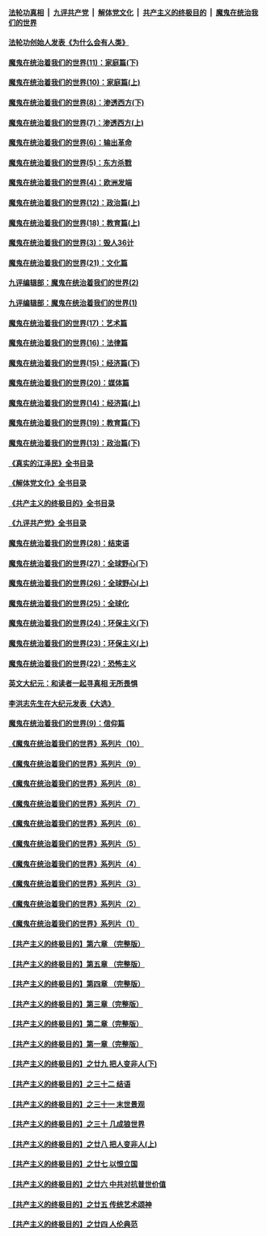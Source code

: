 ####  [法轮功真相](../../../../basic/blob/master/README.md?t=04051611) &nbsp;|&nbsp; [九评共产党](../../../../9ping.md/blob/master/README.md?t=04051611) &nbsp;|&nbsp; [解体党文化](../../../../jtdwh.md/blob/master/README.md?t=04051611)  &nbsp;|&nbsp; [共产主义的终极目的](../../../../gczydzjmd.md/blob/master/README.md?t=04051611) &nbsp;|&nbsp; [魔鬼在统治我们的世界](../../../../mgztzwmdsj.md/blob/master/README.md?t=04051611) 

#### [法轮功创始人发表《为什么会有人类》](../pages/nsc422/n13912117.md?t=04051611) 

#### [魔鬼在统治着我们的世界(11)：家庭篇(下)](../pages/nsc422/n10440961.md?t=04051611) 

#### [魔鬼在统治着我们的世界(10)：家庭篇(上)](../pages/nsc422/n10435448.md?t=04051611) 

#### [魔鬼在统治着我们的世界(8)：渗透西方(下)](../pages/nsc422/n10429603.md?t=04051611) 

#### [魔鬼在统治着我们的世界(7)：渗透西方(上)](../pages/nsc422/n10426013.md?t=04051611) 

#### [魔鬼在统治着我们的世界(6)：输出革命](../pages/nsc422/n10421536.md?t=04051611) 

#### [魔鬼在统治着我们的世界(5)：东方杀戮](../pages/nsc422/n10417707.md?t=04051611) 

#### [魔鬼在统治着我们的世界(4)：欧洲发端](../pages/nsc422/n10414890.md?t=04051611) 

#### [魔鬼在统治着我们的世界(12)：政治篇(上)](../pages/nsc422/n10444576.md?t=04051611) 

#### [魔鬼在统治着我们的世界(18)：教育篇(上)](../pages/nsc422/n10526970.md?t=04051611) 

#### [魔鬼在统治着我们的世界(3)：毁人36计](../pages/nsc422/n10411583.md?t=04051611) 

#### [魔鬼在统治着我们的世界(21)：文化篇](../pages/nsc422/n10597706.md?t=04051611) 

#### [九评编辑部：魔鬼在统治着我们的世界(2)](../pages/nsc422/n10410036.md?t=04051611) 

#### [九评编辑部：魔鬼在统治着我们的世界(1)](../pages/nsc422/n10406825.md?t=04051611) 

#### [魔鬼在统治着我们的世界(17)：艺术篇](../pages/nsc422/n10499093.md?t=04051611) 

#### [魔鬼在统治着我们的世界(16)：法律篇](../pages/nsc422/n10485969.md?t=04051611) 

#### [魔鬼在统治着我们的世界(15)：经济篇(下)](../pages/nsc422/n10469975.md?t=04051611) 

#### [魔鬼在统治着我们的世界(20)：媒体篇](../pages/nsc422/n10586579.md?t=04051611) 

#### [魔鬼在统治着我们的世界(14)：经济篇(上)](../pages/nsc422/n10457370.md?t=04051611) 

#### [魔鬼在统治着我们的世界(19)：教育篇(下)](../pages/nsc422/n10564808.md?t=04051611) 

#### [魔鬼在统治着我们的世界(13)：政治篇(下)](../pages/nsc422/n10448270.md?t=04051611) 

#### [《真实的江泽民》全书目录](../pages/nsc422/n13721399.md?t=04051611) 

#### [《解体党文化》全书目录](../pages/nsc422/n13721157.md?t=04051611) 

#### [《共产主义的终极目的》全书目录](../pages/nsc422/n13721048.md?t=04051611) 

#### [《九评共产党》全书目录](../pages/nsc422/n13708085.md?t=04051611) 

#### [魔鬼在统治着我们的世界(28)：结束语](../pages/nsc422/n10936246.md?t=04051611) 

#### [魔鬼在统治着我们的世界(27)：全球野心(下)](../pages/nsc422/n10928319.md?t=04051611) 

#### [魔鬼在统治着我们的世界(26)：全球野心(上)](../pages/nsc422/n10900318.md?t=04051611) 

#### [魔鬼在统治着我们的世界(25)：全球化](../pages/nsc422/n10788205.md?t=04051611) 

#### [魔鬼在统治着我们的世界(24)：环保主义(下)](../pages/nsc422/n10695307.md?t=04051611) 

#### [魔鬼在统治着我们的世界(23)：环保主义(上)](../pages/nsc422/n10688613.md?t=04051611) 

#### [魔鬼在统治着我们的世界(22)：恐怖主义](../pages/nsc422/n10614727.md?t=04051611) 

#### [英文大纪元：和读者一起寻真相 无所畏惧](../pages/nsc422/n12542027.md?t=04051611) 

#### [李洪志先生在大纪元发表《大选》](../pages/nsc422/n12534746.md?t=04051611) 

#### [魔鬼在统治着我们的世界(9)：信仰篇](../pages/nsc422/n10432159.md?t=04051611) 

#### [《魔鬼在统治着我们的世界》系列片（10）](../pages/nsc422/n12292670.md?t=04051611) 

#### [《魔鬼在统治着我们的世界》系列片（9）](../pages/nsc422/n12290859.md?t=04051611) 

#### [《魔鬼在统治着我们的世界》系列片（8）](../pages/nsc422/n12287445.md?t=04051611) 

#### [《魔鬼在统治着我们的世界》系列片（7）](../pages/nsc422/n12283425.md?t=04051611) 

#### [《魔鬼在统治着我们的世界》系列片（6）](../pages/nsc422/n12282314.md?t=04051611) 

#### [《魔鬼在统治着我们的世界》系列片（5）](../pages/nsc422/n12281419.md?t=04051611) 

#### [《魔鬼在统治着我们的世界》系列片（4）](../pages/nsc422/n12274024.md?t=04051611) 

#### [《魔鬼在统治着我们的世界》系列片（3）](../pages/nsc422/n12271322.md?t=04051611) 

#### [《魔鬼在统治着我们的世界》系列片（2）](../pages/nsc422/n12269049.md?t=04051611) 

#### [《魔鬼在统治着我们的世界》系列片（1）](../pages/nsc422/n12267575.md?t=04051611) 

#### [【共产主义的终极目的】第六章 （完整版）](../pages/nsc422/n11428913.md?t=04051611) 

#### [【共产主义的终极目的】第五章 （完整版）](../pages/nsc422/n11428912.md?t=04051611) 

#### [【共产主义的终极目的】第四章 （完整版）](../pages/nsc422/n11428907.md?t=04051611) 

#### [【共产主义的终极目的】第三章（完整版）](../pages/nsc422/n11428848.md?t=04051611) 

#### [【共产主义的终极目的】第二章（完整版）](../pages/nsc422/n11428831.md?t=04051611) 

#### [【共产主义的终极目的】第一章（完整版）](../pages/nsc422/n11417651.md?t=04051611) 

#### [【共产主义的终极目的】之廿九 把人变非人(下)](../pages/nsc422/n11344140.md?t=04051611) 

#### [【共产主义的终极目的】之三十二 结语](../pages/nsc422/n11360535.md?t=04051611) 

#### [【共产主义的终极目的】之三十一 末世景观](../pages/nsc422/n11351129.md?t=04051611) 

#### [【共产主义的终极目的】之三十 几成狼世界](../pages/nsc422/n11348280.md?t=04051611) 

#### [【共产主义的终极目的】之廿八 把人变非人(上)](../pages/nsc422/n11340492.md?t=04051611) 

#### [【共产主义的终极目的】之廿七 以恨立国](../pages/nsc422/n11336944.md?t=04051611) 

#### [【共产主义的终极目的】之廿六 中共对抗普世价值](../pages/nsc422/n11324785.md?t=04051611) 

#### [【共产主义的终极目的】之廿五 传统艺术颂神](../pages/nsc422/n11296396.md?t=04051611) 

#### [【共产主义的终极目的】之廿四 人伦典范](../pages/nsc422/n11296397.md?t=04051611) 


